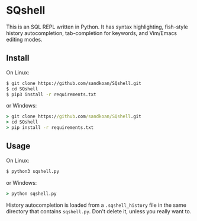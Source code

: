 # SQshell

<!-- ![](Sqshell.gif) -->

This is an SQL REPL written in Python. It has syntax highlighting, fish-style history autocompletion, tab-completion for keywords, and Vim/Emacs editing modes. 

## Install
On Linux:
```sh
$ git clone https://github.com/sandkoan/SQshell.git
$ cd SQshell
$ pip3 install -r requirements.txt
```
or Windows:
```cmd
> git clone https://github.com/sandkoan/SQshell.git
> cd SQshell
> pip install -r requirements.txt
```

## Usage
On Linux:
```sh
$ python3 sqshell.py
```
or Windows:
```cmd
> python sqshell.py
```

History autocompletion is loaded from a `.sqshell_history` file in the same directory that contains `sqshell.py`.
Don't delete it, unless you really want to.
